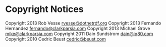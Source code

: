 Copyright Notices
=================

Copyright 2013 Rob Vesse <rvesse@dotnetrdf.org>
Copyright 2013 Fernando Hernandez <fernando@clarkparsia.com>
Copyright 2013 Michael Grove <mike@clarkparsia.com>
Copyright 2011 Dain Sundstrom <dain@iq80.com>
Copyright 2010 Cedric Beust <cedric@beust.com>

